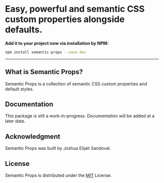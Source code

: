 # Easy, powerful and semantic CSS custom properties alongside defaults.

**Add it to your project now via installation by NPM:**

```bash
npm install semantic-props --save-dev
```

---

## What is Semantic Props?
Semantic Props is a collection of semantic CSS custom properties and default styles.

## Documentation
This package is still a work-in-progress. Documentation will be added at a later date.

## Acknowledgment
Semantic Props was built by Joshua Elijah Sandoval.

## License
Semantic Props is distributed under the [MIT](https://choosealicense.com/licenses/mit/) License.